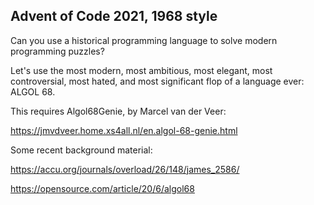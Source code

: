 Advent of Code 2021, 1968 style
-------------------------------
Can you use a historical programming language to solve modern programming puzzles?

Let's use the most modern, most ambitious, most elegant, most controversial,
most hated, and most significant flop of a language ever: ALGOL 68.

This requires Algol68Genie, by Marcel van der Veer:

https://jmvdveer.home.xs4all.nl/en.algol-68-genie.html

Some recent background material:

https://accu.org/journals/overload/26/148/james_2586/

https://opensource.com/article/20/6/algol68
